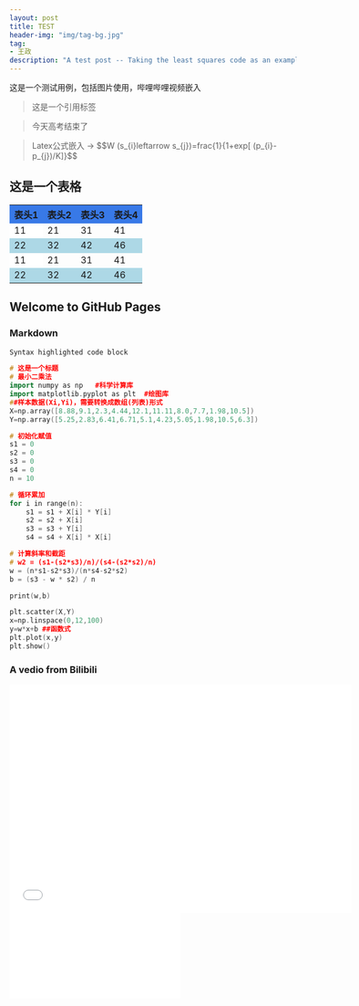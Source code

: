 ```yaml
---
layout: post
title: TEST
header-img: "img/tag-bg.jpg"
tag:
- 王政
description: "A test post -- Taking the least squares code as an example"
---
```


这是一个测试用例，包括图片使用，哔哩哔哩视频嵌入


<blockquote>
这是一个引用标签
</blockquote>
<blockquote>
今天高考结束了
</blockquote>

<blockquote>
Latex公式嵌入 → $$W (s_{i}leftarrow s_{j})=frac{1}{1+exp[ (p_{i}-p_{j})/K]}$$
</blockquote>

## 这是一个表格

<table>
    <tr>
        <th bgcolor="#3879e7">表头1</th>
        <th bgcolor="#3879e7">表头2</th>
        <th bgcolor="#3879e7">表头3</th>
        <th bgcolor="#3879e7">表头4</th>
    </tr>
    <tr>
        <td bgcolor="white">11</td>
        <td >21</td>
        <td>31</td>
        <td >41</td>
    </tr>
    <tr>
        <td bgcolor="lightblue">22</td>
        <td bgcolor="lightblue">32</td>
        <td bgcolor="lightblue">42</td>
        <td bgcolor=" #add8e6">46</td>
    </tr>
    <tr>
        <td bgcolor="white">11</td>
        <td >21</td>
        <td>31</td>
        <td >41</td>
    </tr>
    <tr>
        <td bgcolor="lightblue">22</td>
        <td bgcolor="lightblue">32</td>
        <td bgcolor="lightblue">42</td>
        <td bgcolor=" #add8e6">46</td>
    </tr>
</table>


## Welcome to GitHub Pages

### Markdown

```cpp
Syntax highlighted code block

# 这是一个标题
# 最小二乘法
import numpy as np   #科学计算库
import matplotlib.pyplot as plt  #绘图库
##样本数据(Xi,Yi)，需要转换成数组(列表)形式
X=np.array([8.88,9.1,2.3,4.44,12.1,11.11,8.0,7.7,1.98,10.5])
Y=np.array([5.25,2.83,6.41,6.71,5.1,4.23,5.05,1.98,10.5,6.3])

# 初始化赋值
s1 = 0
s2 = 0
s3 = 0
s4 = 0
n = 10

# 循环累加
for i in range(n):
    s1 = s1 + X[i] * Y[i]
    s2 = s2 + X[i]
    s3 = s3 + Y[i]
    s4 = s4 + X[i] * X[i]

# 计算斜率和截距
# w2 = (s1-(s2*s3)/n)/(s4-(s2*s2)/n)
w = (n*s1-s2*s3)/(n*s4-s2*s2)
b = (s3 - w * s2) / n

print(w,b)

plt.scatter(X,Y)
x=np.linspace(0,12,100)
y=w*x+b ##函数式
plt.plot(x,y)
plt.show()
```

### A vedio from Bilibili
<iframe height="400" width="600" src="//player.bilibili.com/player.html?aid=974361420&bvid=BV1b44y1m7sT&cid=374406761&page=1" scrolling="no" border="0" frameborder="no" framespacing="0" allowfullscreen="true"> </iframe>

<iframe src="//player.bilibili.com/player.html?aid=444505923&bvid=BV1tL411i7cC&cid=1157052210&page=1" scrolling="no" border="0" frameborder="no" framespacing="0" allowfullscreen="true"> </iframe>
